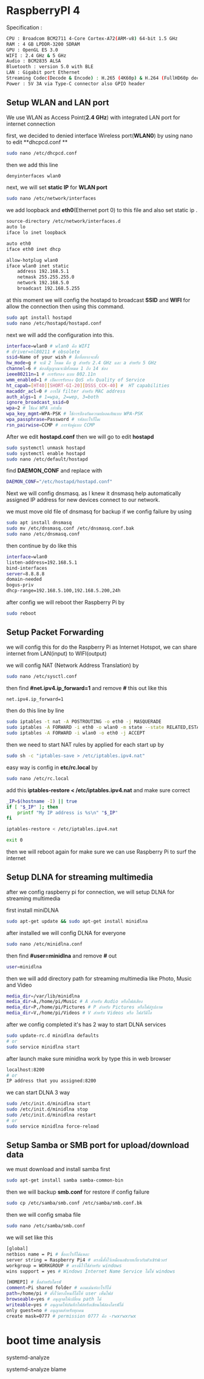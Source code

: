 # RaspberryPI 4 

Specification :

```bash
CPU : Broadcom BCM2711 4-Core Cortex-A72(ARM-v8) 64-bit 1.5 GHz
RAM : 4 GB LPDDR-3200 SDRAM
GPU : OpenGL ES 3.0 
WIFI : 2.4 GHz & 5 GHz 
Audio : BCM2835 ALSA
Bluetooth : version 5.0 with BLE
LAN : Gigabit port Ethernet
Streaming Codec(Decode & Encode) : H.265 (4K60p) & H.264 (FullHD60p decode , FullHD30p encode)
Power : 5V 3A via Type-C connector also GPIO header 
```

## Setup WLAN and LAN port

We use WLAN as Access Point(**2.4 GHz**) with integrated LAN port for internet connection

first, we decided to denied interface Wireless port(**WLAN0**) by using nano to edit **dhcpcd.conf **

```bash
sudo nano /etc/dhcpcd.conf
```
then we add this line
```bash
denyinterfaces wlan0
```

next, we will set **static IP** for **WLAN port**
```bash
sudo nano /etc/network/interfaces
```
we add loopback and **eth0**(Ethernet port 0) to this file and also set static ip .
```bash
source-directory /etc/network/interfaces.d
auto lo
iface lo inet loopback

auto eth0
iface eth0 inet dhcp

allow-hotplug wlan0
iface wlan0 inet static
    address 192.168.5.1
    netmask 255.255.255.0
    network 192.168.5.0
    broadcast 192.168.5.255
```
at this moment we will config the hostapd to broadcast **SSID** and **WIFI** for allow the connection then using this command.
```bash
sudo apt install hostapd
sudo nano /etc/hostapd/hostapd.conf
```
next we will add the configuration into this.
```bash
interface=wlan0 # wlan0 คือ WIFI
# driver=nl80211 # obsolete 
ssid=Name of your wish # ชื่อที่อยากจะตั้ง
hw_mode=g # จะมี 2 โหมด คือ g สำหรับ 2.4 GHz และ a สำหรับ 5 GHz
channel=6 # ช่องสัญญาณจะมีทั้งหมด 1 ถึง 14 ช่อง
ieee80211n=1 # การรับรอง แบบ 802.11n
wmm_enabled=1 # เปิดการรับรอง QoS หรือ Quality of Service
ht_capab=[HT40][SHORT-GI-20][DSSS_CCK-40] #  HT capabilities
macaddr_acl=0 # การใช้ filter สำหรับ MAC address
auth_algs=1 # 1=wpa, 2=wep, 3=both
ignore_broadcast_ssid=0
wpa=2 # ใช้แค่ WPA เท่านั้น
wpa_key_mgmt=WPA-PSK # ใช้การป้องกันความปลอดภัยแบบ WPA-PSK
wpa_passphrase=Password # รหัสอะไรก็ไดเ
rsn_pairwise=CCMP # การจับคู่แบบ CCMP 
```
After we edit **hostapd.conf** then we will go to edit **hostapd**
```bash
sudo systemctl unmask hostapd
sudo systemctl enable hostapd
sudo nano /etc/default/hostapd
```
find **DAEMON_CONF** and replace with
```bash
DAEMON_CONF="/etc/hostapd/hostapd.conf"
```

Next we will config dnsmasq. as I knew it dnsmasq help automatically assigned IP address for new devices connect to our network.

we must move old file of dnsmasq for backup if we config failure by using 
```bash
sudo apt install dnsmasq
sudo mv /etc/dnsmasq.conf /etc/dnsmasq.conf.bak
sudo nano /etc/dnsmasq.conf
```
then continue by do like this
```bash
interface=wlan0 
listen-address=192.168.5.1
bind-interfaces 
server=8.8.8.8
domain-needed
bogus-priv
dhcp-range=192.168.5.100,192.168.5.200,24h
```
after config we will reboot ther Raspberry Pi by
```bash
sudo reboot
```

## Setup Packet Forwarding 

we will config this for do the Raspberry Pi as Internet Hotspot, we can share internet from LAN(input) to WIFI(output)

we will config NAT (Network Address Translation) by
```bash
sudo nano /etc/sysctl.conf
```
then find **#net.ipv4.ip_forward=1** and remove **#** this out like this
```bash
net.ipv4.ip_forward=1
```

then do this line by line 
```bash
sudo iptables -t nat -A POSTROUTING -o eth0 -j MASQUERADE  
sudo iptables -A FORWARD -i eth0 -o wlan0 -m state --state RELATED,ESTABLISHED -j ACCEPT
sudo iptables -A FORWARD -i wlan0 -o eth0 -j ACCEPT
```
then we need to start NAT rules by applied for each start up by
```bash
sudo sh -c "iptables-save > /etc/iptables.ipv4.nat"
```
easy way is config in **etc/rc.local** by

```bash
sudo nano /etc/rc.local
```
add this **iptables-restore < /etc/iptables.ipv4.nat** and make sure correct

```bash
_IP=$(hostname -I) || true
if [ "$_IP" ]; then
    printf "My IP address is %s\n" "$_IP"
fi

iptables-restore < /etc/iptables.ipv4.nat

exit 0
```
then we will reboot again for make sure we can use Raspberry Pi to surf the internet


## Setup DLNA for streaming multimedia

after we config raspberry pi for connection, we will setup DLNA for streaming multimedia 

first install miniDLNA
```bash
sudo apt-get update && sudo apt-get install minidlna
```
after installed we will config DLNA for everyone

```bash
sudo nano /etc/minidlna.conf
```
then find **#user=minidlna** and remove **#** out
```bash
user=minidlna
```
then we will add directory path for streaming multimedia like Photo, Music and Video 

```bash
media_dir=/var/lib/minidlna
media_dir=A,/home/pi/Music # A สำหรับ Audio หรือไฟล์เสียง
media_dir=P,/home/pi/Pictures # P สำหรับ Pictures หรือไฟล์รูปภาพ
media_dir=V,/home/pi/Videos # V สำหรับ Videos หรือ ไฟล์วีดีโอ
```
after we config completed it's has 2 way to start DLNA services
```bash
sudo update-rc.d minidlna defaults
# or
sudo service minidlna start
```
after launch make sure minidlna work by type this in web browser
```bash
localhost:8200
# or 
IP address that you assigned:8200
```

we can start DLNA 3 way
```bash
sudo /etc/init.d/minidlna start
sudo /etc/init.d/minidlna stop
sudo /etc/init.d/minidlna restart
# or 
sudo service minidlna force-reload
```

## Setup Samba or SMB port for upload/download data

we must download and install samba first
```bash
sudo apt-get install samba samba-common-bin
```
then we will backup **smb.conf** for restore if config failure
```bash
sudo cp /etc/samba/smb.conf /etc/samba/smb.conf.bk
```

then we will config smaba file

```bash
sudo nano /etc/samba/smb.conf
```

we will set like this

```bash
[global]
netbios name = Pi # ชื่ออะไรก็ได้แหละ
server string = Raspberry Pi4 # ตรงนี้ตั้งไว้เหมือนอธิบายเกี่ยวกับตัวเซิร์ฟเวอร์
workgroup = WORKGROUP # ตรงนี้ไว้ใช้สำหรับ windows 
wins support = yes # Windows Internet Name Service ไม่ใช่ windows 

[HOMEPI] # ชื่อสำหรับไดรฟ์
comment=Pi shared folder # คอมเม้นท์อะไรก็ได้
path=/home/pi # ตั้งไว้ตรงไหนก็ได้ให้ user เห็นไฟล์
browseable=yes # อนุญาตให้เปลี่ยน path ได้
writeable=yes # อนุญาตให้บันทึกไฟล์หรือเขียนไฟล์ลงไดรฟ์ได้
only guest=no # อนุญาตสำหรับทุกคน
create mask=0777 # permission 0777 คือ -rwxrwxrwx

```
# boot time analysis
systemd-analyze

systemd-analyze blame